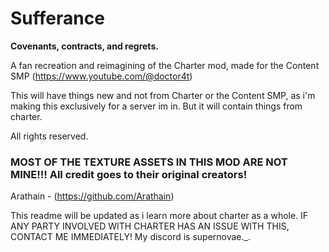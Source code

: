 # Sufferance
**Covenants, contracts, and regrets.**

A fan recreation and reimagining of the Charter mod, made for the Content SMP (https://www.youtube.com/@doctor4t)

This will have things new and not from Charter or the Content SMP, as i'm making this exclusively for a server im in. But it will contain things from charter.

All rights reserved.
### MOST OF THE TEXTURE ASSETS IN THIS MOD ARE NOT MINE!!! All credit goes to their original creators!

Arathain - (https://github.com/Arathain)

This readme will be updated as i learn more about charter as a whole.
IF ANY PARTY INVOLVED WITH CHARTER HAS AN ISSUE WITH THIS, CONTACT ME IMMEDIATELY!
My discord is supernovae._.
